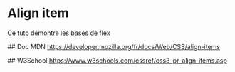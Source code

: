 # Align item
Ce tuto démontre les bases de flex

## Doc MDN
https://developer.mozilla.org/fr/docs/Web/CSS/align-items

## W3School
https://www.w3schools.com/cssref/css3_pr_align-items.asp
